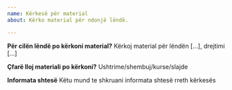 ```yaml
---
name: Kërkesë për material
about: Kërko material për ndonjë lëndë.

---
```


**Për cilën lëndë po kërkoni material?**
Kërkoj material për lëndën [...], drejtimi [...]

**Çfarë lloj materiali po kërkoni?**
Ushtrime/shembuj/kurse/slajde

**Informata shtesë**
Këtu mund te shkruani informata shtesë rreth kërkesës
